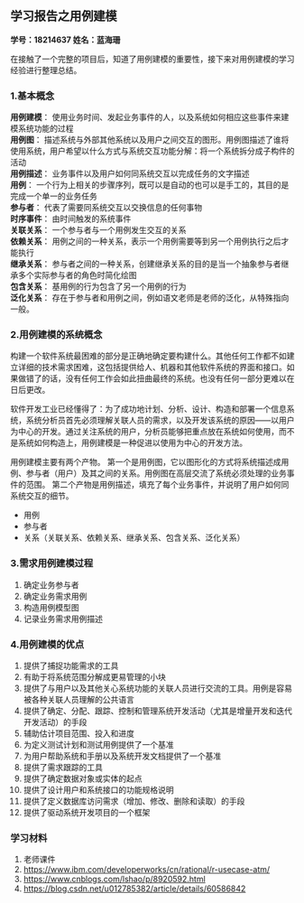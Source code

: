 ## 学习报告之用例建模

**学号：18214637 姓名：蓝海珊**

在接触了一个完整的项目后，知道了用例建模的重要性，接下来对用例建模的学习经验进行整理总结。

### 1.基本概念
**用例建模**：
使用业务时间、发起业务事件的人，以及系统如何相应这些事件来建模系统功能的过程  
**用例图**：
描述系统与外部其他系统以及用户之间交互的图形。用例图描述了谁将使用系统，用户希望以什么方式与系统交互功能分解：将一个系统拆分成子构件的活动  
**用例描述**：
业务事件以及用户如何同系统交互以完成任务的文字描述  
**用例**：
一个行为上相关的步骤序列，既可以是自动的也可以是手工的，其目的是完成一个单一的业务任务  
**参与者**：
代表了需要同系统交互以交换信息的任何事物  
**时序事件**：
由时间触发的系统事件  
**关联关系**：
一个参与者与一个用例发生交互的关系  
**依赖关系**：
用例之间的一种关系，表示一个用例需要等到另一个用例执行之后才能执行  
**继承关系**：
参与者之间的一种关系，创建继承关系的目的是当一个抽象参与者继承多个实际参与者的角色时简化绘图  
**包含关系**：
基用例的行为包含了另一个用例的行为  
**泛化关系**：
存在于参与者和用例之间，例如语文老师是老师的泛化，从特殊指向一般。

### 2.用例建模的系统概念
构建一个软件系统最困难的部分是正确地确定要构建什么。其他任何工作都不如建立详细的技术需求困难，这包括提供给人、机器和其他软件系统的界面和接口。如果做错了的话，没有任何工作会如此扭曲最终的系统。也没有任何一部分更难以在日后更改。

软件开发工业已经懂得了：为了成功地计划、分析、设计、构造和部署一个信息系统，系统分析员首先必须理解关联人员的需求，以及开发该系统的原因——以用户为中心的开发。通过关注系统的用户，分析员能够把重点放在系统如何使用，而不是系统如何构造上，用例建模是一种促进以使用为中心的开发方法。

用例建模主要有两个产物。
第一个是用例图，它以图形化的方式将系统描述成用例、参与者（用户）及其之间的关系。用例图在高层交流了系统必须处理的业务事件的范围。
第二个产物是用例描述，填充了每个业务事件，并说明了用户如何同系统交互的细节。
 - 用例
 - 参与者
 - 关系（关联关系、依赖关系、继承关系、包含关系、泛化关系）

### 3.需求用例建模过程
 1. 确定业务参与者
 2. 确定业务需求用例
 3. 构造用例模型图
 4. 记录业务需求用例描述

### 4.用例建模的优点
 1. 提供了捕捉功能需求的工具
 2. 有助于将系统范围分解成更易管理的小块
 3. 提供了与用户以及其他关心系统功能的关联人员进行交流的工具。用例是容易被各种关联人员理解的公共语言
 4. 提供了确定、分配、跟踪、控制和管理系统开发活动（尤其是增量开发和迭代开发活动）的手段
 5. 辅助估计项目范围、投入和进度
 6. 为定义测试计划和测试用例提供了一个基准
 7. 为用户帮助系统和手册以及系统开发文档提供了一个基准
 8. 提供了需求跟踪的工具
 9. 提供了确定数据对象或实体的起点
 10. 提供了设计用户和系统接口的功能规格说明
 11. 提供了定义数据库访问需求（增加、修改、删除和读取）的手段
 12. 提供了驱动系统开发项目的一个框架

### 学习材料
 1. 老师课件
 2. https://www.ibm.com/developerworks/cn/rational/r-usecase-atm/
 3. https://www.cnblogs.com/lshao/p/8920592.html
 4. https://blog.csdn.net/u012785382/article/details/60586842
